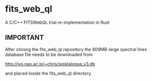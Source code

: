 # fits_web_ql
A C/C++  FITSWebQL trial re-implementation in Rust

## IMPORTANT
After cloning the fits_web_ql repository the 809MB-large spectral lines database file needs to be downloaded from

http://jvo.nao.ac.jp/~chris/splatalogue_v3.db

and placed inside the fits_web_ql directory.

